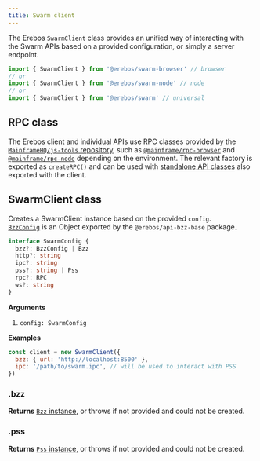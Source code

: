 ```yaml
---
title: Swarm client
---
```


The Erebos `SwarmClient` class provides an unified way of interacting with the Swarm APIs based on a provided configuration, or simply a server endpoint.

```javascript
import { SwarmClient } from '@erebos/swarm-browser' // browser
// or
import { SwarmClient } from '@erebos/swarm-node' // node
// or
import { SwarmClient } from '@erebos/swarm' // universal
```

## RPC class

The Erebos client and individual APIs use RPC classes provided by the [`MainframeHQ/js-tools` repository](https://github.com/MainframeHQ/js-tools#packages), such as [`@mainframe/rpc-browser`](https://github.com/MainframeHQ/js-tools/tree/master/packages/rpc-browser) and [`@mainframe/rpc-node`](https://github.com/MainframeHQ/js-tools/tree/master/packages/rpc-node) depending on the environment.
The relevant factory is exported as `createRPC()` and can be used with [standalone API classes](individual-apis.md) also exported with the client.

## SwarmClient class

Creates a SwarmClient instance based on the provided `config`.\
[`BzzConfig`](api-bzz.md#bzzconfig) is an Object exported by the `@erebos/api-bzz-base` package.

```typescript
interface SwarmConfig {
  bzz?: BzzConfig | Bzz
  http?: string
  ipc?: string
  pss?: string | Pss
  rpc?: RPC
  ws?: string
}
```

**Arguments**

1.  `config: SwarmConfig`

**Examples**

```javascript
const client = new SwarmClient({
  bzz: { url: 'http://localhost:8500' },
  ipc: '/path/to/swarm.ipc', // will be used to interact with PSS
})
```

### .bzz

**Returns** [`Bzz` instance](api-bzz.md), or throws if not provided and could not be created.

### .pss

**Returns** [`Pss` instance](api-pss.md), or throws if not provided and could not be created.

